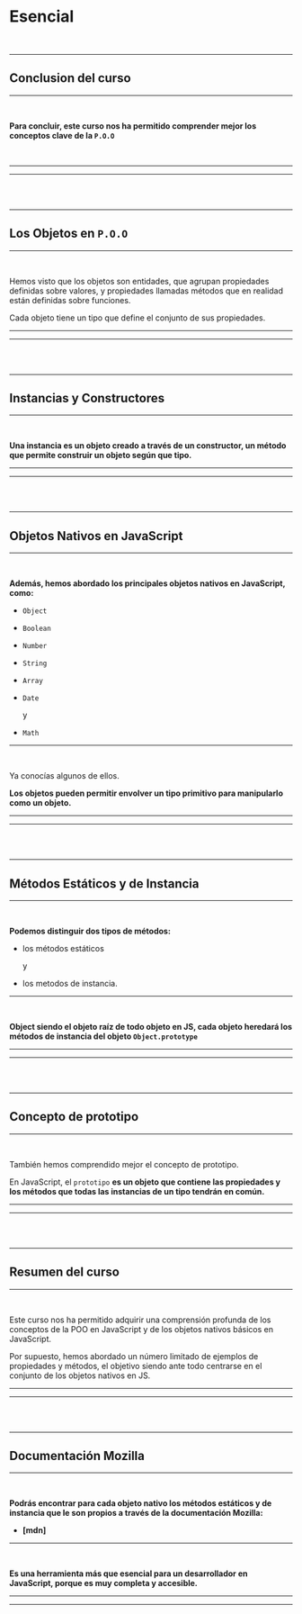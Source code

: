 # **Esencial**

<br>

---

## **Conclusion del curso**

---

<br>

**Para concluir, este curso nos ha permitido comprender mejor los conceptos clave de la `P.O.O`**

<br>

---

---

<br>

<br>

---

## **Los Objetos en `P.O.O`**

---

<br>

Hemos visto que los objetos son entidades, que agrupan propiedades definidas sobre valores, y propiedades llamadas métodos que en realidad están definidas sobre funciones.

Cada objeto tiene un tipo que define el conjunto de sus propiedades.

---

---

<br>

<br>

---

## **Instancias y Constructores**

---

<br>

**Una instancia es un objeto creado a través de un constructor, un método que permite construir un objeto según que tipo.**

---

---

<br>

<br>

---

## **Objetos Nativos en JavaScript**

---

<br>

**Además, hemos abordado los principales objetos nativos en JavaScript, como:** 

- `Object` 

- `Boolean` 

- `Number` 

- `String` 

- `Array` 

- `Date`

    y
    
- `Math`

---

<br>

Ya conocías algunos de ellos.

**Los objetos pueden permitir envolver un tipo primitivo para manipularlo como un objeto.**

---

---

<br>

<br>

---

## **Métodos Estáticos y de Instancia**

---

<br>

**Podemos distinguir dos tipos de métodos:**

- los métodos estáticos

    y
    
- los metodos de instancia.

---

<br>

**Object siendo el objeto raíz de todo objeto en JS, cada objeto heredará los métodos de instancia del objeto `Object.prototype`**

---

---

<br>

<br>

---

## **Concepto de prototipo**

---

<br>

También hemos comprendido mejor el concepto de prototipo.

En JavaScript, el `prototipo` **es un objeto que contiene las propiedades y los métodos que todas las instancias de un tipo tendrán en común.**

---

---

<br>

<br>

---

## **Resumen del curso**

---

<br>

Este curso nos ha permitido adquirir una comprensión profunda de los conceptos de la POO en JavaScript y de los objetos nativos básicos en JavaScript.

Por supuesto, hemos abordado un número limitado de ejemplos de propiedades y métodos, el objetivo siendo ante todo centrarse en el conjunto de los objetos nativos en JS.

---

---

<br>

<br>

---

## **Documentación Mozilla**

---

<br>

**Podrás encontrar para cada objeto nativo los métodos estáticos y de instancia que le son propios a través de la documentación Mozilla:**

- **[mdn]**

---

<br>

**Es una herramienta más que esencial para un desarrollador en JavaScript, porque es muy completa y accesible.**

---

---